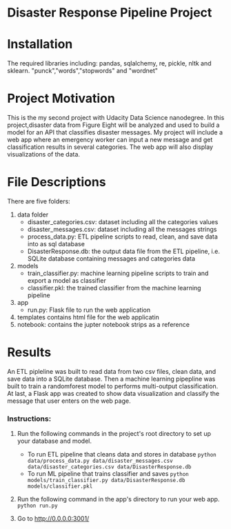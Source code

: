 # Disaster Response Pipeline Project

# Installation
The required libraries including: pandas, sqlalchemy, re, pickle, nltk and sklearn. "punck","words","stopwords" and "wordnet"

# Project Motivation
This is the my second project with Udacity Data Science nanodegree.
In this project,disaster data from Figure Eight will be analyzed and used to build a model for an API that classifies disaster messages.  My project will include a web app where an emergency worker can input a new message and get classification results in several categories. The web app will also display visualizations of the data.

# File Descriptions
There are five folders:

1. data folder
	- disaster_categories.csv: dataset including all the categories values
	- disaster_messages.csv: dataset including all the messages strings
	- process_data.py: ETL pipeline scripts to read, clean, and save data into as sql database
	- DisasterResponse.db: the output data file from the ETL pipeline, i.e. SQLite database containing messages and categories data
2. models
	- train_classifier.py: machine learning pipeline scripts to train and export a model as classifier
	- classifier.pkl: the trained classifier from the machine learning pipeline
3. app
	- run.py: Flask file to run the web application
4. templates contains html file for the web applicatin
5. notebook: contains the jupter notebook strips as a reference

# Results
An ETL pipleline was built to read data from two csv files, clean data, and save data into a SQLite database. 
Then a machine learning pipepline was built to train a randomforest model to performs multi-output classification.
At last, a Flask app was created to show data visualization and classify the message that user enters on the web page.


### Instructions:
1. Run the following commands in the project's root directory to set up your database and model.

    - To run ETL pipeline that cleans data and stores in database
        `python data/process_data.py data/disaster_messages.csv data/disaster_categories.csv data/DisasterResponse.db`
    - To run ML pipeline that trains classifier and saves
        `python models/train_classifier.py data/DisasterResponse.db models/classifier.pkl`

2. Run the following command in the app's directory to run your web app.
    `python run.py`

3. Go to http://0.0.0.0:3001/
